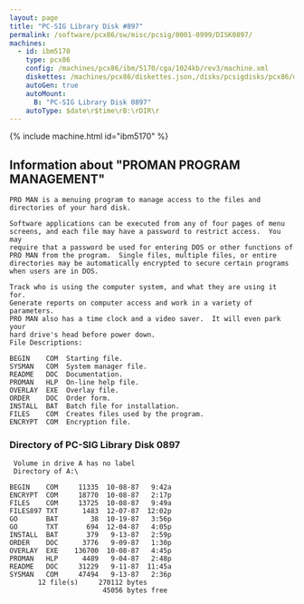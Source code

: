 ```yaml
---
layout: page
title: "PC-SIG Library Disk #897"
permalink: /software/pcx86/sw/misc/pcsig/0001-0999/DISK0897/
machines:
  - id: ibm5170
    type: pcx86
    config: /machines/pcx86/ibm/5170/cga/1024kb/rev3/machine.xml
    diskettes: /machines/pcx86/diskettes.json,/disks/pcsigdisks/pcx86/diskettes.json
    autoGen: true
    autoMount:
      B: "PC-SIG Library Disk 0897"
    autoType: $date\r$time\rB:\rDIR\r
---
```


{% include machine.html id="ibm5170" %}

## Information about "PROMAN  PROGRAM MANAGEMENT"

    PRO MAN is a menuing program to manage access to the files and
    directories of your hard disk.
    
    Software applications can be executed from any of four pages of menu
    screens, and each file may have a password to restrict access.  You may
    require that a password be used for entering DOS or other functions of
    PRO MAN from the program.  Single files, multiple files, or entire
    directories may be automatically encrypted to secure certain programs
    when users are in DOS.
    
    Track who is using the computer system, and what they are using it for.
    Generate reports on computer access and work in a variety of parameters.
    PRO MAN also has a time clock and a video saver.  It will even park your
    hard drive's head before power down.
    File Descriptions:
    
    BEGIN    COM  Starting file.
    SYSMAN   COM  System manager file.
    README   DOC  Documentation.
    PROMAN   HLP  On-line help file.
    OVERLAY  EXE  Overlay file.
    ORDER    DOC  Order form.
    INSTALL  BAT  Batch file for installation.
    FILES    COM  Creates files used by the program.
    ENCRYPT  COM  Encryption file.

### Directory of PC-SIG Library Disk 0897

     Volume in drive A has no label
     Directory of A:\

    BEGIN    COM     11335  10-08-87   9:42a
    ENCRYPT  COM     18770  10-08-87   2:17p
    FILES    COM     13725  10-08-87   9:49a
    FILES897 TXT      1483  12-07-87  12:02p
    GO       BAT        38  10-19-87   3:56p
    GO       TXT       694  12-04-87   4:05p
    INSTALL  BAT       379   9-13-87   2:59p
    ORDER    DOC      3776   9-09-87   1:30p
    OVERLAY  EXE    136700  10-08-87   4:45p
    PROMAN   HLP      4489   9-04-87   2:48p
    README   DOC     31229   9-11-87  11:45a
    SYSMAN   COM     47494   9-13-87   2:36p
           12 file(s)     270112 bytes
                           45056 bytes free
